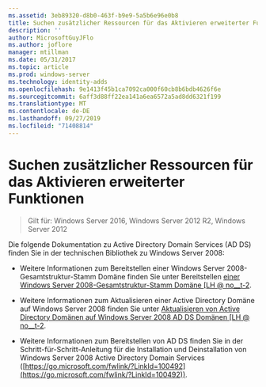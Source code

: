 ```yaml
---
ms.assetid: 3eb89320-d8b0-463f-b9e9-5a5b6e96e0b8
title: Suchen zusätzlicher Ressourcen für das Aktivieren erweiterter Funktionen
description: ''
author: MicrosoftGuyJFlo
ms.author: joflore
manager: mtillman
ms.date: 05/31/2017
ms.topic: article
ms.prod: windows-server
ms.technology: identity-adds
ms.openlocfilehash: 9e1413f45b1ca7092ca000f60cb8b6bdb4626f6e
ms.sourcegitcommit: 6aff3d88ff22ea141a6ea6572a5ad8dd6321f199
ms.translationtype: MT
ms.contentlocale: de-DE
ms.lasthandoff: 09/27/2019
ms.locfileid: "71408814"
---
```

# <a name="finding-additional-resources-for-enabling-advanced-features"></a>Suchen zusätzlicher Ressourcen für das Aktivieren erweiterter Funktionen

>Gilt für: Windows Server 2016, Windows Server 2012 R2, Windows Server 2012

Die folgende Dokumentation zu Active Directory Domain Services (AD DS) finden Sie in der technischen Bibliothek zu Windows Server 2008:  
  
-   Weitere Informationen zum Bereitstellen einer Windows Server 2008-Gesamtstruktur-Stamm Domäne finden Sie unter Bereitstellen [einer Windows Server 2008-Gesamtstruktur-Stamm Domäne \[LH @ no__t-2](assetId:///92406e8d-dc1c-4740-a00a-2c4032896dd1).  
  
-   Weitere Informationen zum Aktualisieren einer Active Directory Domäne auf Windows Server 2008 finden Sie unter [Aktualisieren von Active Directory Domänen auf Windows Server 2008 AD DS Domänen \[LH @ no__t-2](assetId:///9c91be5f-df14-40b2-b176-2b1852a51e61).  
  
-   Weitere Informationen zum Bereitstellen von AD DS finden Sie in der Schritt-für-Schritt-Anleitung für die Installation und Deinstallation von Windows Server 2008 Active Directory Domain Services ([https://go.microsoft.com/fwlink/?LinkId=100492](https://go.microsoft.com/fwlink/?LinkId=100492)).  
  


